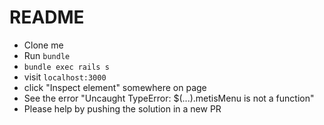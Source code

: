 # README

* Clone me
* Run `bundle`
* `bundle exec rails s`
* visit `localhost:3000`
* click "Inspect element" somewhere on page
* See the error "Uncaught TypeError: $(...).metisMenu is not a function"
* Please help by pushing the solution in a new PR
